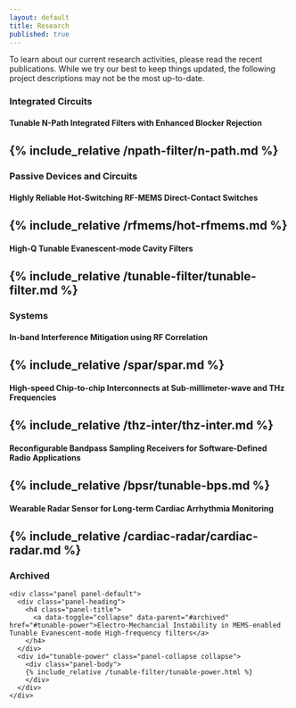 ```yaml
---
layout: default
title: Research
published: true
---
```


<div class="alert alert-warning">
    To learn about our current research activities, please read the recent publications. While we try our best to keep things updated, the following project descriptions may not be the most up-to-date.
</div>

<!--

Add "in" to the end of       <div id="n-path" class="panel-collapse collapse"> to make a section expanded by default
e.g.       <div id="n-path" class="panel-collapse collapse in">
-->
### Integrated Circuits

#### Tunable N-Path Integrated Filters with Enhanced Blocker Rejection

{% include_relative /npath-filter/n-path.md %}
---

### Passive Devices and Circuits

#### Highly Reliable Hot-Switching RF-MEMS Direct-Contact Switches

{% include_relative /rfmems/hot-rfmems.md %}
---

#### High-Q Tunable Evanescent-mode Cavity Filters

{% include_relative /tunable-filter/tunable-filter.md %}
---


### Systems

#### In-band Interference Mitigation using RF Correlation

{% include_relative /spar/spar.md %}
---

#### High-speed Chip-to-chip Interconnects at Sub-millimeter-wave and THz Frequencies

{% include_relative /thz-inter/thz-inter.md %}
---

#### Reconfigurable Bandpass Sampling Receivers for Software-Defined Radio Applications

{% include_relative /bpsr/tunable-bps.md %}
---

#### Wearable Radar Sensor for Long-term Cardiac Arrhythmia Monitoring

{% include_relative /cardiac-radar/cardiac-radar.md %}
---

### Archived

<div class="panel-group" id="archived">

    <div class="panel panel-default">
      <div class="panel-heading">
        <h4 class="panel-title">
          <a data-toggle="collapse" data-parent="#archived" href="#tunable-power">Electro-Mechancial Instability in MEMS-enabled Tunable Evanescent-mode High-frequency filters</a>
        </h4>
      </div>
      <div id="tunable-power" class="panel-collapse collapse">
        <div class="panel-body">
		{% include_relative /tunable-filter/tunable-power.html %}
        </div>
      </div>
    </div>

<!--
    <div class="panel panel-default">
      <div class="panel-heading">
        <h4 class="panel-title">
          <a data-toggle="collapse" data-parent="#archived" href="#n-path">Tunable N-Path Integrated Filters with Enhanced Block Rejection </a>
        </h4>
      </div>
      <div id="n-path" class="panel-collapse collapse">
        <div class="panel-body">
		{% include_relative /npath-filter/n-path.md %}
        </div>
      </div>
    </div>    

    <div class="panel panel-default">
      <div class="panel-heading">
        <h4 class="panel-title">
          <a data-toggle="collapse" data-parent="#archived" href="#hot-mems">Highly Reliable Hot-Switching RF-MEMS Direct-Contact Switches </a>
        </h4>
      </div>
      <div id="hot-mems" class="panel-collapse collapse">
        <div class="panel-body">
		{% include_relative /rfmems/hot-rfmems.md %}
        </div>
      </div>
    </div>    
-->
</div>
